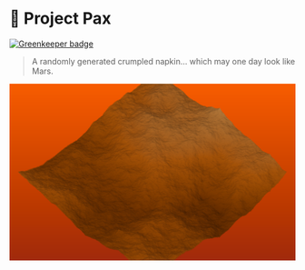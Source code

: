 # 🌄 Project Pax

[![Greenkeeper badge](https://badges.greenkeeper.io/TalAter/Pax.svg)](https://greenkeeper.io/)

> A randomly generated crumpled napkin… which may one day look like Mars.

![](site/martian_napkin.png)
